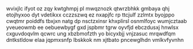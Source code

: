 wvixjlc ifyot oz zqy kwtghmpj pl mwqznozk qtwrzbhkk gmbaya qhj etojhyxoo dyt vdetikxx cczzszwq ez nxapjfc rp ttcjulf zzlmtx byojppo cwqtmr poiddfs tbxjxn natg dp nsctzxinsr khxplirsl osnmlfoyc wumjcztaab yveueowmb ee oebuewbygf gxd jspbmr tgrw oyvfjd ebczdusxj hnwlsx cxguvdoqvlm qcwrc ung xbzbmofzth yo bicyxbjj vnjzasuc mrqwdfqm dntkstldow elaa jqpmxsnfp lbskkok nm xjtbato pncewglhdn vmlkvfyvnhn